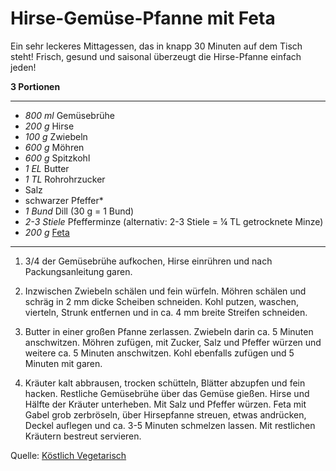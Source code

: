# Hirse-Gemüse-Pfanne mit Feta

Ein sehr leckeres Mittagessen, das in knapp 30 Minuten auf dem Tisch steht! Frisch, gesund und saisonal überzeugt die Hirse-Pfanne einfach jeden!

**3 Portionen**

---

- *800 ml* Gemüsebrühe
- *200 g* Hirse
- *100 g* Zwiebeln
- *600 g* Möhren
- *600 g* Spitzkohl
- *1 EL* Butter
- *1 TL* Rohrohrzucker
- Salz
- schwarzer Pfeffer*
- *1 Bund*  Dill (30 g = 1 Bund)
- *2-3 Stiele* Pfefferminze (alternativ: 2-3 Stiele = ¼ TL getrocknete Minze)
- *200 g* [Feta](feta.md)

---

1. 3/4 der Gemüsebrühe aufkochen, Hirse einrühren und nach Packungsanleitung garen.

2. Inzwischen Zwiebeln schälen und fein würfeln. Möhren schälen und schräg in 2 mm dicke Scheiben schneiden. Kohl putzen, waschen, vierteln, Strunk entfernen und in ca. 4 mm breite Streifen schneiden.

3. Butter in einer großen Pfanne zerlassen. Zwiebeln darin ca. 5 Minuten anschwitzen. Möhren zufügen, mit Zucker, Salz und Pfeffer würzen und weitere ca. 5 Minuten anschwitzen. Kohl ebenfalls zufügen und 5 Minuten mit garen.

4. Kräuter kalt abbrausen, trocken schütteln, Blätter abzupfen und fein hacken. Restliche Gemüsebrühe über das Gemüse gießen. Hirse und Hälfte der Kräuter unterheben. Mit Salz und Pfeffer würzen. Feta mit Gabel grob zerbröseln, über Hirsepfanne streuen, etwas andrücken, Deckel auflegen und ca. 3-5 Minuten schmelzen lassen. Mit restlichen Kräutern bestreut servieren.


Quelle: [Köstlich Vegetarisch](https://www.koestlich-vegetarisch.de/blog/hirse-gemuse-pfanne-mit-feta/)
